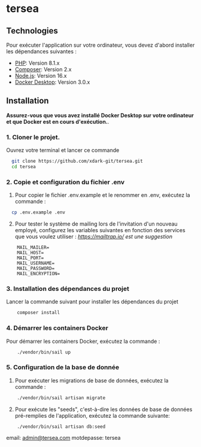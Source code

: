 # tersea

## Technologies

Pour exécuter l'application sur votre ordinateur, vous devez d'abord installer les dépendances suivantes :

-   [PHP](https://www.php.net/manual/fr/install.php): Version 8.1.x
-   [Composer](https://getcomposer.org/download/): Version 2.x
-   [Node.js](https://nodejs.org/en/): Version 16.x
-   [Docker Desktop](https://docs.docker.com/desktop/install/windows-install/): Version 3.0.x

## Installation

**Assurez-vous que vous avez installé Docker Desktop sur votre ordinateur et que Docker est en cours d'exécution.**.
###  1. Cloner le projet.

Ouvrez votre terminal et lancer ce commande

```bash
  git clone https://github.com/xdark-git/tersea.git
  cd tersea
```

###  2. Copie et configuration du fichier .env

1. Pour copier le fichier .env.example et le renommer en .env, exécutez la commande :

```bash
  cp .env.example .env
```

2. Pour tester le système de mailing lors de l'invitation d'un nouveau employé, configurez les variables suivantes en fonction des services que vous voulez utiliser :
 *https://mailtrap.io/ est une suggestion*
```env
    MAIL_MAILER=   
    MAIL_HOST=
    MAIL_PORT=
    MAIL_USERNAME=
    MAIL_PASSWORD=
    MAIL_ENCRYPTION=
```

###  3. Installation des dépendances du projet

Lancer la commande suivant pour installer les dépendances du projet

```bash
    composer install
```

### 4. Démarrer les containers Docker

Pour démarrer les containers Docker, exécutez la commande :

```bash
    ./vendor/bin/sail up
```

### 5. Configuration de la base de donnée

1. Pour exécuter les migrations de base de données, exécutez la commande :

```bash
    ./vendor/bin/sail artisan migrate
```
2. Pour exécute les "seeds", c'est-à-dire les données de base de données pré-remplies de l'application, exécutez la commande suivante:

```bash
    ./vendor/bin/sail artisan db:seed
```

email: admin@tersea.com
motdepasse: tersea